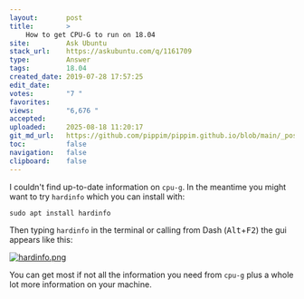 ```yaml
---
layout:       post
title:        >
    How to get CPU-G to run on 18.04
site:         Ask Ubuntu
stack_url:    https://askubuntu.com/q/1161709
type:         Answer
tags:         18.04
created_date: 2019-07-28 17:57:25
edit_date:    
votes:        "7 "
favorites:    
views:        "6,676 "
accepted:     
uploaded:     2025-08-18 11:20:17
git_md_url:   https://github.com/pippim/pippim.github.io/blob/main/_posts/2019/2019-07-28-How-to-get-CPU-G-to-run-on-18.04.md
toc:          false
navigation:   false
clipboard:    false
---
```


I couldn't find up-to-date information on `cpu-g`. In the meantime you might want to try `hardinfo` which you can install with:

``` 
sudo apt install hardinfo
```

Then typing `hardinfo` in the terminal or calling from Dash (<kbd>Alt</kbd>+<kbd>F2</kbd>) the gui appears like this:

[![hardinfo.png][1]][1]

You can get most if not all the information you need from `cpu-g` plus a whole lot more information on your machine.


  [1]: https://pippim.github.io/assets/img/posts/2019/VsWzc.png
